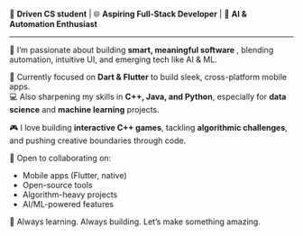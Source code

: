 🎯 **Driven CS student** | 🌐 **Aspiring Full-Stack Developer** | 🤖 **AI & Automation Enthusiast**

---

🚀 I’m passionate about building **smart, meaningful software** , blending automation, intuitive UI, and emerging tech like AI & ML.

📱 Currently focused on **Dart & Flutter** to build sleek, cross-platform mobile apps.  
💻 Also sharpening my skills in **C++, Java, and Python**, especially for **data science** and **machine learning** projects.

🎮 I love building **interactive C++ games**, tackling **algorithmic challenges**, and pushing creative boundaries through code.

🤝 Open to collaborating on:
- Mobile apps (Flutter, native)
- Open-source tools
- Algorithm-heavy projects
- AI/ML-powered features

🧠 Always learning. Always building. Let’s make something amazing.
